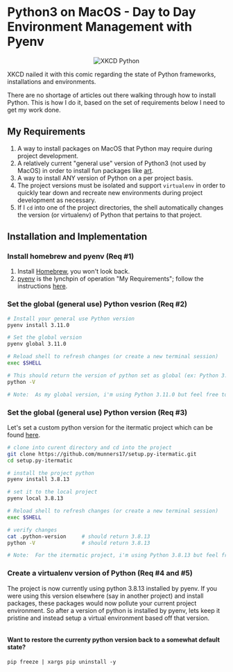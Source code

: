# Python3 on MacOS - Day to Day Environment Management with Pyenv

<p align="center">
  <img src="https://imgs.xkcd.com/comics/python_environment.png?raw=true" alt="XKCD Python"/>
</p>
XKCD nailed it with this comic regarding the state of Python frameworks, installations and environments.  

There are no shortage of articles out there walking through how to install Python.  This is how I do it, based on the set of requirements below I need to get my work done.

## My Requirements

1. A way to install packages on MacOS that Python may require during project development.
2. A relatively current "general use" version of Python3 (not used by MacOS) in order to install fun packages like [art](https://pypi.org/project/art/).
3. A way to install ANY version of Python on a per project basis.
4. The project versions must be isolated and support `virtualenv` in order to quickly tear down and recreate new environments during project development as necessary.
5. If I `cd` into one of the project directories, the shell automatically changes the version (or virtualenv) of Python that pertains to that project.

## Installation and Implementation

### Install homebrew and pyenv (Req #1)

1. Install [Homebrew](https://brew.sh/), you won't look back.
2. [pyenv](https://realpython.com/intro-to-pyenv/) is the lynchpin of operation "My Requirements"; follow the instructions [here](https://github.com/pyenv/pyenv#homebrew-in-macos).

### Set the global (general use) Python vesrion (Req #2)

```bash
# Install your general use Python version
pyenv install 3.11.0

# Set the global version
pyenv global 3.11.0

# Reload shell to refresh changes (or create a new terminal session)
exec $SHELL

# This should return the version of python set as global (ex: Python 3.11.0)
python -V

# Note:  As my global version, i'm using Python 3.11.0 but feel free to substitue the version of your choice.
```
### Set the global (general use) Python version (Req #3)

Let's set a custom python version for the itermatic project which can be found [here](https://github.com/munners17/setup.py-itermatic).

``` bash
# clone into curent directory and cd into the project
git clone https://github.com/munners17/setup.py-itermatic.git
cd setup.py-itermatic

# install the project python
pyenv install 3.8.13

# set it to the local project
pyenv local 3.8.13

# Reload shell to refresh changes (or create a new terminal session)
exec $SHELL

# verify changes
cat .python-version     # should return 3.8.13
python -V               # should return 3.8.13

# Note:  For the itermatic project, i'm using Python 3.8.13 but feel free to substitue the version of your choice.
```

### Create a virtualenv version of Python (Req #4 and #5)

The project is now currently using python 3.8.13 installed by pyenv.  If you were using this version elsewhere (say in another project) and install packages, these packages would now pollute your current project environment.  So after a version of python is installed by pyenv, lets keep it pristine and instead setup a virtual environment based off that version.

```bash

```


#### Want to restore the currenty python version back to a somewhat default state?
```pip freeze | xargs pip uninstall -y```


